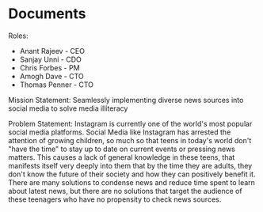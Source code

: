 # Documents

Roles:
- Anant Rajeev - CEO
- Sanjay Unni - CDO
- Chris Forbes - PM 
- Amogh Dave - CTO
- Thomas Penner - CTO

Mission Statement: Seamlessly implementing diverse news sources into social media to solve media illiteracy


Problem Statement: Instagram is currently one of the world's most popular social media platforms. Social Media like Instagram has arrested the attention of growing children, so much so that teens in today's world don't "have the time" to stay up to date on current events or pressing news matters. This causes a lack of general knowledge in these teens, that manifests itself very deeply into them that by the time they are adults, they don't know the future of their society and how they can positively benefit it. There are many solutions to condense news and reduce time spent to learn about latest news, but there are no solutions that target the audience of these teenagers who have no propensity to check news sources. 
